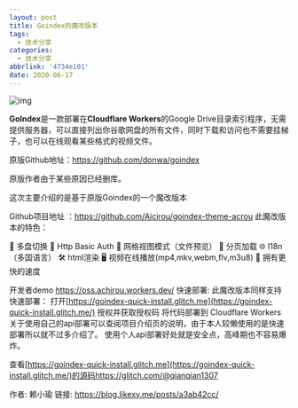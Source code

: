 ```yaml
---
layout: post
title: Goindex的魔改版本
tags:
  - 技术分享
categories:
  - 技术分享
abbrlink: '4734e101'
date: 2020-06-17
---
```


![img](http://jiangjiawei.epizy.com/wp-content/uploads/2020/06/u3207433114120194597fm26gp0.png)

**GoIndex**是一款部署在**Cloudflare Workers**的Google Drive目录索引程序，无需提供服务器，可以直接列出你谷歌网盘的所有文件，同时下载和访问也不需要挂梯子，也可以在线观看某些格式的视频文件。

<!--more-->

原版Github地址：https://github.com/donwa/goindex

原版作者由于某些原因已经删库。

这次主要介绍的是基于原版Goindex的一个魔改版本

Github项目地址 ：https://github.com/Aicirou/goindex-theme-acrou
此魔改版本的特色：

🔐 多盘切换
🔐 Http Basic Auth
🎨 网格视图模式（文件预览）
🎯 分页加载
🌐 I18n（多国语言）
🛠 html渲染
🖥 视频在线播放(mp4,mkv,webm,flv,m3u8)
🚀 拥有更快的速度



开发者demo https://oss.achirou.workers.dev/
快速部署:
此魔改版本同样支持快速部署：
打开[https://goindex-quick-install.glitch.me](https://goindex-quick-install.glitch.me/)
授权并获取授权码
将代码部署到 Cloudflare Workers
关于使用自己的api部署可以查阅项目介绍页的说明，由于本人较懒使用的是快速部署所以就不过多介绍了。
使用个人api部署好处就是安全点，高峰期也不容易爆炸。

查看[https://goindex-quick-install.glitch.me](https://goindex-quick-install.glitch.me/)的源码https://glitch.com/@qianqian1307

作者: 赖小瑜
链接: https://blog.likexy.me/posts/a3ab42cc/